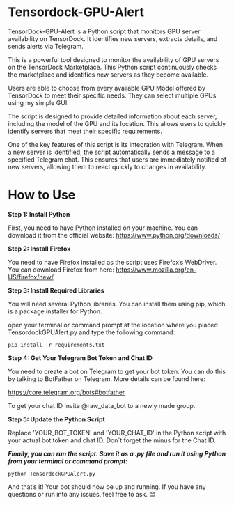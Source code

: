 # Tensordock-GPU-Alert
TensorDock-GPU-Alert is a Python script that monitors GPU server availability on TensorDock. It identifies new servers, extracts details, and sends alerts via Telegram.

This is a powerful tool designed to monitor the availability of GPU servers on the TensorDock Marketplace. This Python script continuously checks the marketplace and identifies new servers as they become available.

Users are able to choose from every available GPU Model offered by TensorDock to meet their specific needs. They can select multiple GPUs using my simple GUI.

The script is designed to provide detailed information about each server, including the model of the GPU and its location. This allows users to quickly identify servers that meet their specific requirements.

One of the key features of this script is its integration with Telegram. When a new server is identified, the script automatically sends a message to a specified Telegram chat. This ensures that users are immediately notified of new servers, allowing them to react quickly to changes in availability.



# How to Use

**Step 1: Install Python**

First, you need to have Python installed on your machine. You can download it from the official website: https://www.python.org/downloads/

**Step 2: Install Firefox**

You need to have Firefox installed as the script uses Firefox’s WebDriver. You can download Firefox from here: https://www.mozilla.org/en-US/firefox/new/

**Step 3: Install Required Libraries**

You will need several Python libraries. You can install them using pip, which is a package installer for Python.

open your terminal or command prompt at the location where you placed TensordockGPUAlert.py  and type the following command:

``` pip install -r requirements.txt ```


**Step 4: Get Your Telegram Bot Token and Chat ID**

You need to create a bot on Telegram to get your bot token. You can do this by talking to BotFather on Telegram. More details can be found here:

https://core.telegram.org/bots#botfather

To get your chat ID Invite @raw_data_bot to a newly made group.

**Step 5: Update the Python Script**

Replace 'YOUR_BOT_TOKEN' and 'YOUR_CHAT_ID' in the Python script with your actual bot token and chat ID. Don´t forget the minus for the Chat ID.


***Finally, you can run the script. Save it as a .py file and run it using Python from your terminal or command prompt:***

```python TensordockGPUAlert.py```

And that’s it! Your bot should now be up and running. If you have any questions or run into any issues, feel free to ask. 😊
